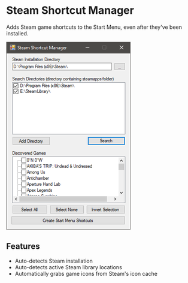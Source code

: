 # Steam Shortcut Manager

Adds Steam game shortcuts to the Start Menu, even after they've been installed.

![Preview image](preview.png)

## Features
- Auto-detects Steam installation
- Auto-detects active Steam library locations
- Automatically grabs game icons from Steam's icon cache
